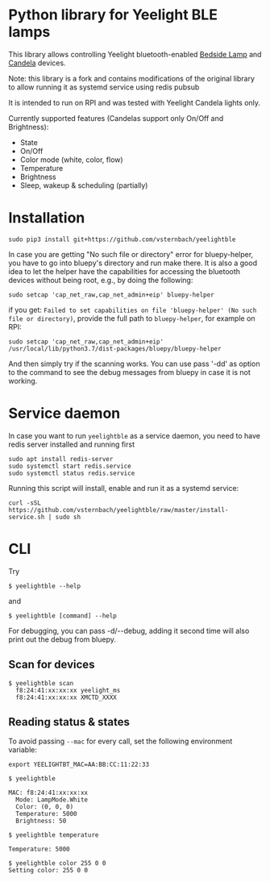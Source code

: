 # Python library for Yeelight BLE lamps

This library allows controlling Yeelight bluetooth-enabled [Bedside Lamp](http://www.yeelight.com/en_US/product/yeelight-ctd) and [Candela](https://www.yeelight.com/en_US/product/gingko) devices.

Note: this library is a fork and contains modifications of the original library to allow running it as systemd service using redis pubsub

It is intended to run on RPI and was tested with Yeelight Candela lights only.

Currently supported features (Candelas support only On/Off and Brightness):
* State
* On/Off
* Color mode (white, color, flow)
* Temperature
* Brightness
* Sleep, wakeup & scheduling (partially)
# Installation
```
sudo pip3 install git+https://github.com/vsternbach/yeelightble
```
In case you are getting "No such file or directory" error for bluepy-helper, you have to go into bluepy's directory and run make there.
It is also a good idea to let the helper have the capabilities for accessing the bluetooth devices without being root, e.g., by doing the following:
```
sudo setcap 'cap_net_raw,cap_net_admin+eip' bluepy-helper
```
if you get: `Failed to set capabilities on file 'bluepy-helper' (No such file or directory)`, provide the full path to `bluepy-helper`, for example on RPI: 
```
sudo setcap 'cap_net_raw,cap_net_admin+eip' /usr/local/lib/python3.7/dist-packages/bluepy/bluepy-helper
```
And then simply try if the scanning works. You can use pass '-dd' as option to the command to see the debug messages from bluepy in case it is not working.
# Service daemon
In case you want to run `yeelightble` as a service daemon, you need to have redis server installed and running first
```
sudo apt install redis-server
sudo systemctl start redis.service
sudo systemctl status redis.service
```
Running this script will install, enable and run it as a systemd service:
```
curl -sSL https://github.com/vsternbach/yeelightble/raw/master/install-service.sh | sudo sh
```
# CLI
Try
```
$ yeelightble --help
```
and
```
$ yeelightble [command] --help
```
For debugging, you can pass -d/--debug, adding it second time will also print out the debug from bluepy.
## Scan for devices
```
$ yeelightble scan
  f8:24:41:xx:xx:xx yeelight_ms
  f8:24:41:xx:xx:xx XMCTD_XXXX
```

## Reading status & states

To avoid passing ```--mac``` for every call, set the following environment variable:

```
export YEELIGHTBT_MAC=AA:BB:CC:11:22:33
```

```
$ yeelightble

MAC: f8:24:41:xx:xx:xx
  Mode: LampMode.White
  Color: (0, 0, 0)
  Temperature: 5000
  Brightness: 50
```

```
$ yeelightble temperature

Temperature: 5000
```

```
$ yeelightble color 255 0 0
Setting color: 255 0 0
```
